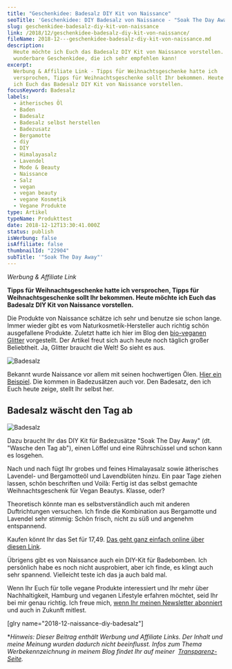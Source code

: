 ```yaml
---
title: "Geschenkidee: Badesalz DIY Kit von Naissance"
seoTitle: 'Geschenkidee: DIY Badesalz von Naissance - "Soak The Day Away"'
slug: geschenkidee-badesalz-diy-kit-von-naissance
link: /2018/12/geschenkidee-badesalz-diy-kit-von-naissance/
fileName: 2018-12---geschenkidee-badesalz-diy-kit-von-naissance.md
description:
  Heute möchte ich Euch das Badesalz DIY Kit von Naissance vorstellen. Eine
  wunderbare Geschenkidee, die ich sehr empfehlen kann!
excerpt:
  Werbung & Affiliate Link - Tipps für Weihnachtsgeschenke hatte ich
  versprochen, Tipps für Weihnachtsgeschenke sollt Ihr bekommen. Heute möchte
  ich Euch das Badesalz DIY Kit von Naissance vorstellen.
focusKeyword: Badesalz
labels:
  - ätherisches Öl
  - Baden
  - Badesalz
  - Badesalz selbst herstellen
  - Badezusatz
  - Bergamotte
  - diy
  - DIY
  - Himalayasalz
  - Lavendel
  - Mode & Beauty
  - Naissance
  - Salz
  - vegan
  - vegan beauty
  - vegane Kosmetik
  - Vegane Produkte
type: Artikel
typeName: Produkttest
date: 2018-12-12T13:30:41.000Z
status: publish
isWerbung: false
isAffiliate: false
thumbnailId: "22904"
subTitle: '"Soak The Day Away"'
---
```


<em>Werbung &amp; Affiliate Link</em>

<strong>Tipps für Weihnachtsgeschenke hatte ich versprochen, Tipps für
Weihnachtsgeschenke sollt Ihr bekommen. Heute möchte ich Euch das Badesalz DIY
Kit von Naissance vorstellen.</strong>

Die Produkte von Naissance schätze ich sehr und benutze sie schon lange. Immer
wieder gibt es vom Naturkosmetik-Hersteller auch richtig schön ausgefallene
Produkte. Zuletzt hatte ich hier im Blog den
[bio-veganen Glitter](/2018/08/veganer-bio-glitter-naissance/) vorgestellt. Der
Artikel freut sich auch heute noch täglich großer Beliebtheit. Ja, Glitter
braucht die Welt! So sieht es aus.

![Badesalz](http://cardamonchai.com/wp-content/uploads/2018/12/2018-12-09-naissance-badesalz-013-400x300.jpg "Selbst gemachtes Badesalz Bergamotte-Lavendel")

Bekannt wurde Naissance vor allem mit seinen hochwertigen Ölen.
[Hier ein Beispiel](/2018/09/mit-naegelkauen-aufhoeren/). Die kommen in
Badezusätzen auch vor. Den Badesatz, den ich Euch heute zeige, stellt Ihr selbst
her.

## Badesalz wäscht den Tag ab

![Badesalz](http://cardamonchai.com/wp-content/uploads/2018/12/2018-12-09-naissance-badesalz-002-400x300.jpg "Die Zutaten für das DIY-Badesalz")

Dazu braucht Ihr das DIY Kit für Badezusätze "Soak The Day Away" (dt. "Wasche
den Tag ab"), einen Löffel und eine Rührschüssel und schon kann es losgehen.

Nach und nach fügt Ihr grobes und feines Himalayasalz sowie ätherisches
Lavendel- und Bergamotteöl und Lavendblüten hinzu. Ein paar Tage ziehen lassen,
schön beschriften und Voilà: Fertig ist das selbst gemachte Weihnachtsgeschenk
für Vegan Beautys. Klasse, oder?

Theoretisch könnte man es selbstverständlich auch mit anderen Duftrichtungen
versuchen. Ich finde die Kombination aus Bergamotte und Lavendel sehr stimmig:
Schön frisch, nicht zu süß und angenehm entspannend.

Kaufen könnt Ihr das Set für 17,49.
[Das geht ganz einfach online über diesen Link](https://amzn.to/2QMkZst).

Übrigens gibt es von Naissance auch ein DIY-Kit für Badebomben. Ich persönlich
habe es noch nicht ausprobiert, aber ich finde, es klingt auch sehr spannend.
Vielleicht teste ich das ja auch bald mal.

Wenn Ihr Euch für tolle vegane Produkte interessiert und Ihr mehr über
Nachhaltigkeit, Hamburg und veganen Lifestyle erfahren möchtet, seid Ihr bei mir
genau richtig. Ich freue mich,
[wenn Ihr meinen Newsletter abonniert](#newsletter) und auch in Zukunft mitlest.

[glry name="2018-12-naissance-diy-badesalz"]

\*<em>Hinweis: Dieser Beitrag enthält Werbung und Affiliate Links. Der Inhalt
und meine Meinung wurden dadurch nicht beeinflusst. Infos zum Thema
Werbekennzeichnung in meinem Blog findet Ihr auf meiner 
[Transparenz-Seite](/werbung/). </em>
